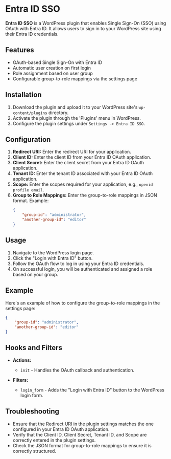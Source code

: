 # Entra ID SSO

**Entra ID SSO** is a WordPress plugin that enables Single Sign-On (SSO) using OAuth with Entra ID. It allows users to sign in to your WordPress site using their Entra ID credentials.

## Features

- OAuth-based Single Sign-On with Entra ID
- Automatic user creation on first login
- Role assignment based on user group
- Configurable group-to-role mappings via the settings page

## Installation

1. Download the plugin and upload it to your WordPress site's `wp-content/plugins` directory.
2. Activate the plugin through the 'Plugins' menu in WordPress.
3. Configure the plugin settings under `Settings -> Entra ID SSO`.

## Configuration

1. **Redirect URI:** Enter the redirect URI for your application.
2. **Client ID:** Enter the client ID from your Entra ID OAuth application.
3. **Client Secret:** Enter the client secret from your Entra ID OAuth application.
4. **Tenant ID:** Enter the tenant ID associated with your Entra ID OAuth application.
5. **Scope:** Enter the scopes required for your application, e.g., `openid profile email`.
6. **Group to Role Mappings:** Enter the group-to-role mappings in JSON format. Example:
    ```json
    {
        "group-id": "administrator",
        "another-group-id": "editor"
    }
    ```

## Usage

1. Navigate to the WordPress login page.
2. Click the "Login with Entra ID" button.
3. Follow the OAuth flow to log in using your Entra ID credentials.
4. On successful login, you will be authenticated and assigned a role based on your group.

## Example

Here's an example of how to configure the group-to-role mappings in the settings page:

```json
{
    "group-id": "administrator",
    "another-group-id": "editor"
}
```

## Hooks and Filters

- **Actions:**
  - `init` - Handles the OAuth callback and authentication.

- **Filters:**
  - `login_form` - Adds the "Login with Entra ID" button to the WordPress login form.

## Troubleshooting

- Ensure that the Redirect URI in the plugin settings matches the one configured in your Entra ID OAuth application.
- Verify that the Client ID, Client Secret, Tenant ID, and Scope are correctly entered in the plugin settings.
- Check the JSON format for group-to-role mappings to ensure it is correctly structured.




